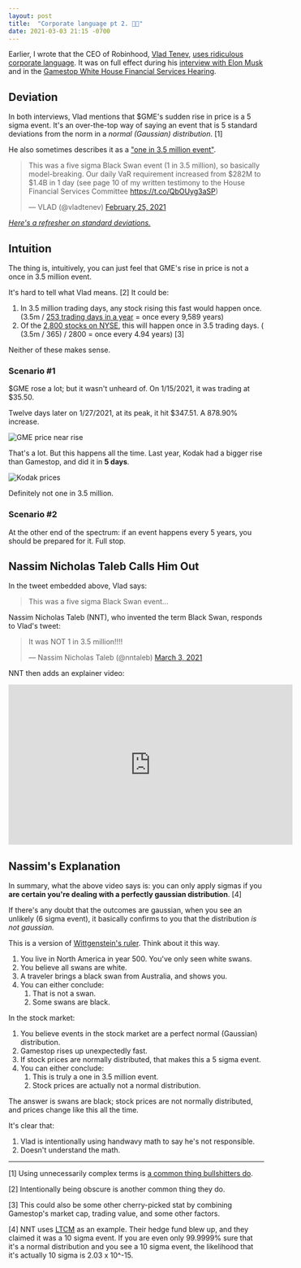 ```yaml
---
layout: post
title:  "Corporate language pt 2. 👎🏼"
date: 2021-03-03 21:15 -0700
---
```


Earlier, I wrote that the CEO of Robinhood, [Vlad Tenev](https://en.wikipedia.org/wiki/Vlad_Tenev), [uses ridiculous corporate language](http://huntermonk.com/2021/02/02/corporate-language.html). It was on full effect during his [interview with Elon Musk](https://www.businessinsider.com/elon-musk-clubhouse-robinhood-ceo-vlad-tenev-interview-gamestop-stocks-2021-2) and in the [Gamestop White House Financial Services Hearing](https://www.c-span.org/video/?508545-1/gamestop-hearing-part-1&event=508545&playEvent).

## Deviation
In both interviews, Vlad mentions that $GME's sudden rise in price is a 5 sigma event. It's an over-the-top way of saying an event that is 5 standard deviations from the norm in a _normal (Gaussian) distribution_. [1]

He also sometimes describes it as a ["one in 3.5 million event"](https://twitter.com/vladtenev/status/1364756914509287425).

<blockquote class="twitter-tweet"><p lang="en" dir="ltr">This was a five sigma Black Swan event (1 in 3.5 million), so basically model-breaking. Our daily VaR requirement increased from $282M to $1.4B in 1 day (see page 10 of my written testimony to the House Financial Services Committee <a href="https://t.co/QbOUyg3aSP">https://t.co/QbOUyg3aSP</a>)</p>&mdash; VLAD (@vladtenev) <a href="https://twitter.com/vladtenev/status/1364756914509287425?ref_src=twsrc%5Etfw">February 25, 2021</a></blockquote> <script async src="https://platform.twitter.com/widgets.js" charset="utf-8"></script>

[_Here's a refresher on standard deviations._](https://www.mathsisfun.com/data/standard-deviation.html)

## Intuition
The thing is, intuitively, you can just feel that GME's rise in price is not a once in 3.5 million event. 

It's hard to tell what Vlad means. [2] It could be:

1. In 3.5 million trading days, any stock rising this fast would happen once. (3.5m / [253 trading days in a year](https://en.wikipedia.org/wiki/Trading_day#:~:text=The%20NYSE%20and%20NASDAQ%20average,Day%2C%20Martin%20Luther%20King%20Jr.) = once every 9,589 years)
2. Of the [2,800 stocks on NYSE](https://www.aol.com/news/nasdaq-vs-nyse-key-differences-200641822.html#:~:text=The%20NYSE%20trades%20stocks%20for,has%20to%20meet%20strict%20requirements.), this will happen once in 3.5 trading days. ( (3.5m / 365) / 2800 = once every 4.94 years) [3]

Neither of these makes sense.

### Scenario #1
$GME rose a lot; but it wasn't unheard of. On 1/15/2021, it was trading at $35.50. 

Twelve days later on 1/27/2021, at its peak, it hit $347.51. A 878.90% increase.

![GME price near rise](http://huntermonk.com/img/corporate-pt-2/gme-comparison.png)

That's a lot. But this happens all the time. Last year, Kodak had a bigger rise than Gamestop, and did it in **5 days**.

![Kodak prices](http://huntermonk.com/img/corporate-pt-2/kodak.png)

Definitely not one in 3.5 million.

### Scenario #2
At the other end of the spectrum: if an event happens every 5 years, you should be prepared for it. Full stop.

## Nassim Nicholas Taleb Calls Him Out
In the tweet embedded above, Vlad says:

> This was a five sigma Black Swan event...

Nassim Nicholas Taleb (NNT), who invented the term Black Swan, responds to Vlad's tweet:

<blockquote class="twitter-tweet"><p lang="en" dir="ltr">It was NOT 1 in 3.5 million!!!!</p>&mdash; Nassim Nicholas Taleb (@nntaleb) <a href="https://twitter.com/nntaleb/status/1367185718141927425?ref_src=twsrc%5Etfw">March 3, 2021</a></blockquote> <script async src="https://platform.twitter.com/widgets.js" charset="utf-8"></script>

NNT then adds an explainer video:

<iframe width="560" height="315" src="https://www.youtube.com/embed/k_lYeNuBTE8" frameborder="0" allow="accelerometer; autoplay; clipboard-write; encrypted-media; gyroscope; picture-in-picture" allowfullscreen></iframe>

## Nassim's Explanation
In summary, what the above video says is: you can only apply sigmas if you **are certain you're dealing with a perfectly gaussian distribution**. [4]

If there's any doubt that the outcomes are gaussian, when you see an unlikely (6 sigma event), it basically confirms to you that the distribution _is not gaussian._ 

This is a version of [Wittgenstein's ruler](https://wisdomsummary.com/the-wittgensteins-ruler/). Think about it this way.

1. You live in North America in year 500. You've only seen white swans.
2. You believe all swans are white.
3. A traveler brings a black swan from Australia, and shows you.
4. You can either conclude:
    1. That is not a swan.
    2. Some swans are black.

In the stock market:
1. You believe events in the stock market are a perfect normal (Gaussian) distribution. 
2. Gamestop rises up unexpectedly fast.
3. If stock prices are normally distributed, that makes this a 5 sigma event.
4. You can either conclude:
    1. This is truly a one in 3.5 million event.
    2. Stock prices are actually not a normal distribution.

The answer is swans are black; stock prices are not normally distributed, and prices change like this all the time.

It's clear that:
1. Vlad is intentionally using handwavy math to say he's not responsible.
2. Doesn't understand the math.

-----

[1] Using unnecessarily complex terms is [a common thing bullshitters do](https://twitter.com/naval/status/752796426208325632).

[2] Intentionally being obscure is another common thing they do.

[3] This could also be some other cherry-picked stat by combining Gamestop's market cap, trading value, and some other factors.

[4] NNT uses [LTCM](https://en.wikipedia.org/wiki/Long-Term_Capital_Management) as an example. Their hedge fund blew up, and they claimed it was a 10 sigma event. If you are even only 99.9999% sure that it's a normal distribution and you see a 10 sigma event, the likelihood that it's actually 10 sigma is 2.03 x 10^-15.

